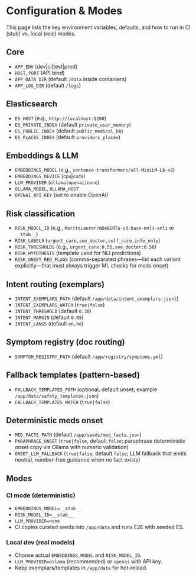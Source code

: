 # Configuration & Modes

This page lists the key environment variables, defaults, and how to run in CI (stub) vs. local (real) modes.

## Core

- `APP_ENV` (dev|ci|test|prod)
- `HOST`, `PORT` (API bind)
- `APP_DATA_DIR` (default `/data` inside containers)
- `APP_LOG_DIR` (default `/logs`)

## Elasticsearch

- `ES_HOST` (e.g., `http://localhost:9200`)
- `ES_PRIVATE_INDEX` (default `private_user_memory`)
- `ES_PUBLIC_INDEX` (default `public_medical_kb`)
- `ES_PLACES_INDEX` (default `providers_places`)

## Embeddings & LLM

- `EMBEDDINGS_MODEL` (e.g., `sentence-transformers/all-MiniLM-L6-v2`)
- `EMBEDDINGS_DEVICE` (`cpu`|`cuda`)
- `LLM_PROVIDER` (`ollama|openai|none`)
- `OLLAMA_MODEL`, `OLLAMA_HOST`
- `OPENAI_API_KEY` (set to enable OpenAI)

## Risk classification

- `RISK_MODEL_ID` (e.g., `MoritzLaurer/mDeBERTa-v3-base-mnli-xnli` or `__stub__`)
- `RISK_LABELS` (`urgent_care,see_doctor,self_care,info_only`)
- `RISK_THRESHOLDS` (e.g., `urgent_care:0.55,see_doctor:0.50`)
- `RISK_HYPOTHESIS` (template used for NLI predictions)
- `RISK_ONSET_RED_FLAGS` (comma-separated phrases—list each variant explicitly—that must always trigger ML checks for meds onset)

## Intent routing (exemplars)

- `INTENT_EXEMPLARS_PATH` (default `/app/data/intent_exemplars.jsonl`)
- `INTENT_EXEMPLARS_WATCH` (`true|false`)
- `INTENT_THRESHOLD` (default `0.30`)
- `INTENT_MARGIN` (default `0.05`)
- `INTENT_LANGS` (default `en,he`)

## Symptom registry (doc routing)

- `SYMPTOM_REGISTRY_PATH` (default `/app/registry/symptoms.yml`)

## Fallback templates (pattern-based)

- `FALLBACK_TEMPLATES_PATH` (optional; default unset; example `/app/data/safety_templates.json`)
- `FALLBACK_TEMPLATES_WATCH` (`true|false`)

## Deterministic meds onset

- `MED_FACTS_PATH` (default `/app/seeds/med_facts.json`)
- `PARAPHRASE_ONSET` (`true|false`, default `false`; paraphrase deterministic onset copy via Ollama with numeric validation)
- `ONSET_LLM_FALLBACK` (`true|false`, default `false`; LLM fallback that emits neutral, number-free guidance when no fact exists)

## Modes

### CI mode (deterministic)

- `EMBEDDINGS_MODEL=__stub__`
- `RISK_MODEL_ID=__stub__`
- `LLM_PROVIDER=none`
- CI copies curated seeds into `/app/data` and runs E2E with seeded ES.

### Local dev (real models)

- Choose actual `EMBEDDINGS_MODEL` and `RISK_MODEL_ID`.
- `LLM_PROVIDER=ollama` (recommended) or `openai` with API key.
- Keep exemplars/templates in `/app/data` for hot-reload.
